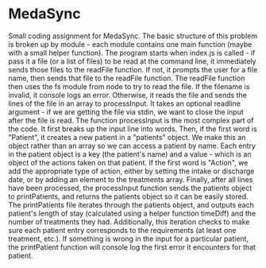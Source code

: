 # MedaSync

Small coding assignment for MedaSync.
The basic structure of this problem is broken up by module - each module contains one main function (maybe with a small helper function).
The program starts when index.js is called - if pass it a file (or a list of files) to be read at the command line, it immediately sends those files to the readFile function. If not, it prompts the user for a file name, then sends that file to the readFile function.
The readFile function then uses the fs module from node to try to read the file. If the filename is invalid, it console logs an error. Otherwise, it reads the file and sends the lines of the file in an array to processInput. It takes an optional readline argument - if we are getting the file via stdin, we want to close the input after the file is read.
The function processInput is the most complex part of the code. It first breaks up the input line into words. Then, if the first word is "Patient", it creates a new patient in a "patients" object. We make this an object rather than an array so we can access a patient by name. Each entry in the patient object is a key (the patient's name) and a value - which is an object of the actions taken on that patient. If the first word is "Action", we add the appropriate type of action, either by setting the intake or discharge date, or by adding an element to the treatments array. Finally, after all lines have been processed, the processInput function sends the patients object to printPatients, and returns the patients object so it can be easily stored.
The printPatients file iterates through the patients object, and outputs each patient's length of stay (calculated using a helper function timeDiff) and the number of treatments they had. Additionally, this iteration checks to make sure each patient entry corresponds to the requirements (at least one treatment, etc.). If something is wrong in the input for a particular patient, the printPatient function will console log the first error it encounters for that patient.
